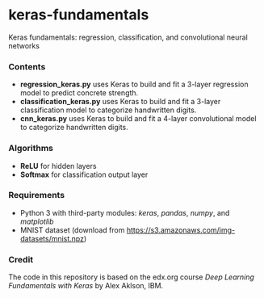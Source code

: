 # keras-fundamentals
Keras fundamentals: regression, classification, and convolutional neural networks

### Contents
- **regression_keras.py** uses Keras to build and fit a 3-layer regression model to predict concrete strength.
- **classification_keras.py** uses Keras to build and fit a 3-layer classification model to categorize handwritten digits.
- **cnn_keras.py** uses Keras to build and fit a 4-layer convolutional model to categorize handwritten digits.

### Algorithms
- **ReLU** for hidden layers
- **Softmax** for classification output layer

### Requirements
- Python 3 with third-party modules: *keras*, *pandas*, *numpy*, and *matplotlib*
- MNIST dataset (download from https://s3.amazonaws.com/img-datasets/mnist.npz)

### Credit
The code in this repository is based on the edx.org course *Deep Learning Fundamentals with Keras* by Alex Aklson, IBM.
